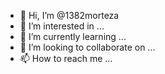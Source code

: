 - 👋 Hi, I’m @1382morteza
- 👀 I’m interested in ...
- 🌱 I’m currently learning ...
- 💞️ I’m looking to collaborate on ...
- 📫 How to reach me ...

<!---
1382morteza/1382morteza is a ✨ special ✨ repository because its `README.md` (this file) appears on your GitHub profile.
You can click the Preview link to take a look at your changes.
--->
